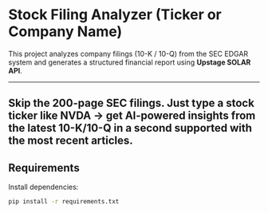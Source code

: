# Stock Filing Analyzer (Ticker or Company Name)

This project analyzes company filings (10-K / 10-Q) from the SEC EDGAR system and generates a structured financial report using **Upstage SOLAR API**.

----
Skip the 200-page SEC filings.
Just type a stock ticker like NVDA → get AI-powered insights from the latest 10-K/10-Q in a second supported with the most recent articles.
----

## Requirements
Install dependencies:
```bash
pip install -r requirements.txt

